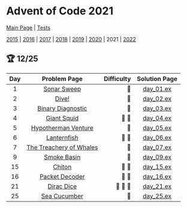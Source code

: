 # Advent of Code 2021

[Main Page](https://adventofcode.com/2021) | [Tests](/test/2021)

[2015](/lib/2015) | [2016](/lib/2016) | [2017](/lib/2017) | [2018](/lib/2018) | [2019](/lib/2019) | [2020](/lib/2020) | 2021 | [2022](/lib/2022)

## :trophy: 12/25

| Day | Problem Page | Difficulty | Solution Page |
| :---: | :------: | ---: | :---: |
| 1 | [Sonar Sweep](https://adventofcode.com/2021/day/1) | :star2: | [day_01.ex](/lib/2021/day_01.ex) |
| 2 | [Dive!](https://adventofcode.com/2021/day/2) | :star2: | [day_02.ex](/lib/2021/day_02.ex) |
| 3 | [Binary Diagnostic](https://adventofcode.com/2021/day/3) | :star2: | [day_03.ex](/lib/2021/day_03.ex) |
| 4 | [Giant Squid](https://adventofcode.com/2021/day/4) | :star2: :star2: | [day_04.ex](/lib/2021/day_04.ex) |
| 5 | [Hypotherman Venture](https://adventofcode.com/2021/day/5) | :star2: | [day_05.ex](/lib/2021/day_05.ex) |
| 6 | [Lanternfish](https://adventofcode.com/2021/day/6) | :star2: :star2: | [day_06.ex](/lib/2021/day_06.ex) |
| 7 | [The Treachery of Whales](https://adventofcode.com/2021/day/7) | :star2: | [day_07.ex](/lib/2021/day_07.ex) |
| 9 | [Smoke Basin](https://adventofcode.com/2021/day/9) | :star2: | [day_09.ex](/lib/2021/day_09.ex) |
| 15 | [Chiton](https://adventofcode.com/2021/day/15) | :star2: :star2:| [day_15.ex](/lib/2021/day_15.ex) |
| 16 | [Packet Decoder](https://adventofcode.com/2021/day/16) | :star2: :star2:| [day_16.ex](/lib/2021/day_16.ex) |
| 21 | [Dirac Dice](https://adventofcode.com/2021/day/21) | :star2: :star2: :star2:| [day_21.ex](/lib/2021/day_21.ex) |
| 25 | [Sea Cucumber](https://adventofcode.com/2021/day/25) | :star2: | [day_25.ex](/lib/2021/day_25.ex) |
